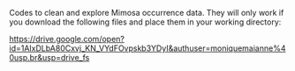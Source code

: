 Codes to clean and explore Mimosa occurrence data. They will only work if you download the following files and place them in your working directory:

https://drive.google.com/open?id=1AIxDLbA80Cxvj_KN_VYdFOvpskb3YDyI&authuser=moniquemaianne%40usp.br&usp=drive_fs
